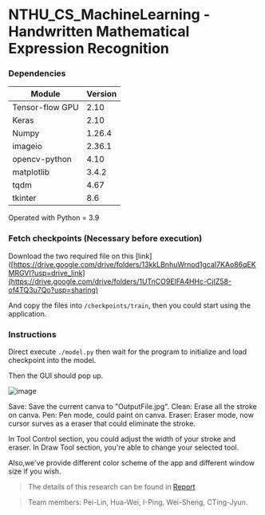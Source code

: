 # NTHU_CS_MachineLearning - Handwritten Mathematical Expression Recognition

### Dependencies



| Module          | Version |
| --------------- | ------- |
| Tensor-flow GPU | 2.10    |
| Keras           | 2.10    |
| Numpy           | 1.26.4  |
| imageio         | 2.36.1  |
| opencv-python   | 4.10    |
| matplotlib      | 3.4.2   |
| tqdm            | 4.67    |
| tkinter         | 8.6     |

Operated with Python = 3.9

### Fetch checkpoints (Necessary before execution)

Download the two required file on this [link]([https://drive.google.com/drive/folders/13kkLBnhuWrnod1gcaI7KAo86qEKMRGVI?usp=drive_link](https://drive.google.com/drive/folders/1UTnCO9EIFA4HHc-CjIZ58-of4TQ3u7Qo?usp=sharing)

And copy the files into `/checkpoints/train`, then you could start using the application.

### Instructions

Direct execute `./model.py` then wait for the program to initialize and load checkpoint into the model.

Then the GUI should pop up.

![image](https://i.imgur.com/IzOBCJy.png)

Save: Save the current canva to "OutputFile.jpg".
Clean: Erase all the stroke on canva.
Pen: Pen mode, could paint on canva.
Eraser: Eraser mode, now cursor surves as a eraser that could eliminate the stroke.

In Tool Control section, you could adjust the width of your stroke and eraser.
In Draw Tool section, you're able to change your selected tool.

Also,we've provide different color scheme of the app and different window size if you wish.



> The details of this research can be found in [Report](ML_Report.pdf)

> Team members: Pei-Lin, Hua-Wei, I-Ping, Wei-Sheng, CTing-Jyun.
